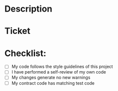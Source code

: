 # Description

# Ticket

# Checklist:

- [ ] My code follows the style guidelines of this project
- [ ] I have performed a self-review of my own code
- [ ] My changes generate no new warnings
- [ ] My contract code has matching test code
